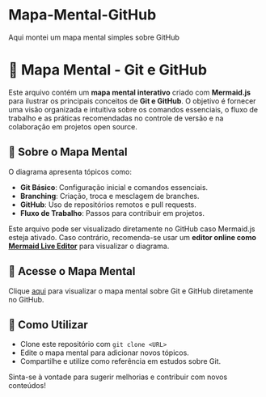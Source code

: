 # Mapa-Mental-GitHub
Aqui montei um mapa mental simples sobre GitHub
# 🧠 Mapa Mental - Git e GitHub  

Este arquivo contém um **mapa mental interativo** criado com **Mermaid.js** para ilustrar os principais conceitos de **Git e GitHub**. O objetivo é fornecer uma visão organizada e intuitiva sobre os comandos essenciais, o fluxo de trabalho e as práticas recomendadas no controle de versão e na colaboração em projetos open source.  

## 📌 Sobre o Mapa Mental  
O diagrama apresenta tópicos como:  
- **Git Básico**: Configuração inicial e comandos essenciais.  
- **Branching**: Criação, troca e mesclagem de branches.  
- **GitHub**: Uso de repositórios remotos e pull requests.  
- **Fluxo de Trabalho**: Passos para contribuir em projetos.  

Este arquivo pode ser visualizado diretamente no GitHub caso Mermaid.js esteja ativado. Caso contrário, recomenda-se usar um **editor online como [Mermaid Live Editor](https://mermaid-js.github.io/mermaid-live-editor)** para visualizar o diagrama.  

## 📌 Acesse o Mapa Mental  
Clique [aqui](https://github.com/Augusto2212/Mapa-Mental-GitHub/blob/main/Mapa-Mental.mmd) para visualizar o mapa mental sobre Git e GitHub diretamente no GitHub.

## 🚀 Como Utilizar  
- Clone este repositório com `git clone <URL>`  
- Edite o mapa mental para adicionar novos tópicos.  
- Compartilhe e utilize como referência em estudos sobre Git.  

Sinta-se à vontade para sugerir melhorias e contribuir com novos conteúdos!  

